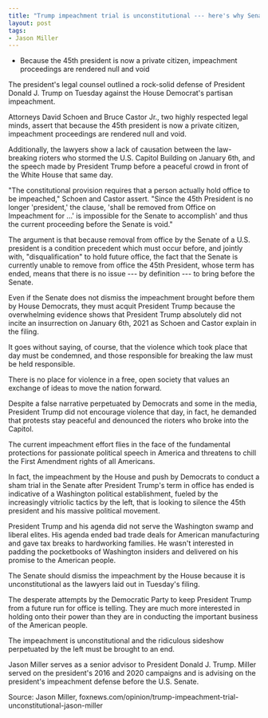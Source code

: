 ```yaml
---
title: "Trump impeachment trial is unconstitutional --- here's why Senate must dismiss it"
layout: post
tags:
- Jason Miller
---
```


- Because the 45th president is now a private citizen, impeachment proceedings are rendered null and void

The president's legal counsel outlined a rock-solid defense of President Donald J. Trump on Tuesday against the House Democrat's partisan impeachment.

Attorneys David Schoen and Bruce Castor Jr., two highly respected legal minds, assert that because the 45th president is now a private citizen, impeachment proceedings are rendered null and void.

Additionally, the lawyers show a lack of causation between the law-breaking rioters who stormed the U.S. Capitol Building on January 6th, and the speech made by President Trump before a peaceful crowd in front of the White House that same day.

"The constitutional provision requires that a person actually hold office to be impeached," Schoen and Castor assert. "Since the 45th President is no longer 'president,' the clause, 'shall be removed from Office on Impeachment for ...' is impossible for the Senate to accomplish' and thus the current proceeding before the Senate is void."

The argument is that because removal from office by the Senate of a U.S. president is a condition precedent which must occur before, and jointly with, "disqualification" to hold future office, the fact that the Senate is currently unable to remove from office the 45th President, whose term has ended, means that there is no issue --- by definition --- to bring before the Senate.

Even if the Senate does not dismiss the impeachment brought before them by House Democrats, they must acquit President Trump because the overwhelming evidence shows that President Trump absolutely did not incite an insurrection on January 6th, 2021 as Schoen and Castor explain in the filing.

It goes without saying, of course, that the violence which took place that day must be condemned, and those responsible for breaking the law must be held responsible.

There is no place for violence in a free, open society that values an exchange of ideas to move the nation forward.

Despite a false narrative perpetuated by Democrats and some in the media, President Trump did not encourage violence that day, in fact, he demanded that protests stay peaceful and denounced the rioters who broke into the Capitol.

The current impeachment effort flies in the face of the fundamental protections for passionate political speech in America and threatens to chill the First Amendment rights of all Americans.

In fact, the impeachment by the House and push by Democrats to conduct a sham trial in the Senate after President Trump's term in office has ended is indicative of a Washington political establishment, fueled by the increasingly vitriolic tactics by the left, that is looking to silence the 45th president and his massive political movement.

President Trump and his agenda did not serve the Washington swamp and liberal elites. His agenda ended bad trade deals for American manufacturing and gave tax breaks to hardworking families. He wasn't interested in padding the pocketbooks of Washington insiders and delivered on his promise to the American people.

The Senate should dismiss the impeachment by the House because it is unconstitutional as the lawyers laid out in Tuesday's filing.

The desperate attempts by the Democratic Party to keep President Trump from a future run for office is telling. They are much more interested in holding onto their power than they are in conducting the important business of the American people.

The impeachment is unconstitutional and the ridiculous sideshow perpetuated by the left must be brought to an end.

Jason Miller serves as a senior advisor to President Donald J. Trump. Miller served on the president's 2016 and 2020 campaigns and is advising on the president's impeachment defense before the U.S. Senate.

Source: Jason Miller, foxnews.com/opinion/trump-impeachment-trial-unconstitutional-jason-miller
